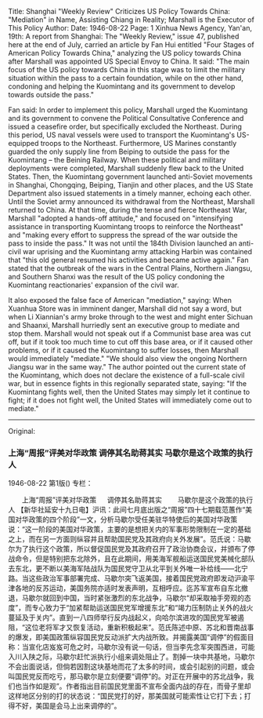 Title: Shanghai "Weekly Review" Criticizes US Policy Towards China: "Mediation" in Name, Assisting Chiang in Reality; Marshall is the Executor of This Policy
Author: 
Date: 1946-08-22
Page: 1
Xinhua News Agency, Yan'an, 19th: A report from Shanghai: The "Weekly Review," issue 47, published here at the end of July, carried an article by Fan Hui entitled "Four Stages of American Policy Towards China," analyzing the US policy towards China after Marshall was appointed US Special Envoy to China. It said: "The main focus of the US policy towards China in this stage was to limit the military situation within the pass to a certain foundation, while on the other hand, condoning and helping the Kuomintang and its government to develop towards outside the pass."

Fan said: In order to implement this policy, Marshall urged the Kuomintang and its government to convene the Political Consultative Conference and issued a ceasefire order, but specifically excluded the Northeast. During this period, US naval vessels were used to transport the Kuomintang's US-equipped troops to the Northeast. Furthermore, US Marines constantly guarded the only supply line from Beiping to outside the pass for the Kuomintang – the Beining Railway. When these political and military deployments were completed, Marshall suddenly flew back to the United States. Then, the Kuomintang government launched anti-Soviet movements in Shanghai, Chongqing, Beiping, Tianjin and other places, and the US State Department also issued statements in a timely manner, echoing each other. Until the Soviet army announced its withdrawal from the Northeast, Marshall returned to China. At that time, during the tense and fierce Northeast War, Marshall "adopted a hands-off attitude," and focused on "intensifying assistance in transporting Kuomintang troops to reinforce the Northeast" and "making every effort to suppress the spread of the war outside the pass to inside the pass." It was not until the 184th Division launched an anti-civil war uprising and the Kuomintang army attacking Harbin was contained that "this old general resumed his activities and became active again." Fan stated that the outbreak of the wars in the Central Plains, Northern Jiangsu, and Southern Shanxi was the result of the US policy condoning the Kuomintang reactionaries' expansion of the civil war.

It also exposed the false face of American "mediation," saying: When Xuanhua Store was in imminent danger, Marshall did not say a word, but when Li Xiannian's army broke through to the west and might enter Sichuan and Shaanxi, Marshall hurriedly sent an executive group to mediate and stop them. Marshall would not speak out if a Communist base area was cut off, but if it took too much time to cut off this base area, or if it caused other problems, or if it caused the Kuomintang to suffer losses, then Marshall would immediately "mediate." "We should also view the ongoing Northern Jiangsu war in the same way." The author pointed out the current state of the Kuomintang, which does not declare the existence of a full-scale civil war, but in essence fights in this regionally separated state, saying: "If the Kuomintang fights well, then the United States may simply let it continue to fight; if it does not fight well, the United States will immediately come out to mediate."



<hr /> 

Original: 


### 上海“周报”评美对华政策  调停其名助蒋其实  马歇尔是这个政策的执行人

1946-08-22
第1版()
专栏：

　　上海“周报”评美对华政策
　  调停其名助蒋其实
　　马歇尔是这个政策的执行人
    【新华社延安十九日电】沪讯：此间七月底出版之“周报”四十七期载范蕙作“美国对华政策的四个阶段”一文，分析马歇尔受任美驻华特使后的美国对华政策说：“这一阶段的美国对华政策，主要的是想把关内的军事形势限制在一定的基础之上，而在另一方面则纵容并且帮助国民党及其政府向关外发展”。范氏说：马歇尔为了执行这个政策，所以督促国民党及其政府召开了政治协商会议，并颁布了停战命令，但是特别把东北除外，且在此期间，用美海军舰船运送国民党美械化部队去东北，更不断以美海军陆战队为国民党守卫从北平到关外唯一补给线——北宁路。当这些政治军事部署完成、马歇尔突飞返美国，接着国民党政府即发动沪渝平津各地的反苏运动，美国务院亦适时发表声明，互相呼应。迄苏军宣布自东北撤退，马歇尔就回到中国，当时紧张激烈的东北战争，马歇尔“却采取袖手旁观的态度”，而专心致力于“加紧帮助运送国民党军增援东北”和“竭力压制防止关外的战火蔓延及于关内”。直到一八四师举行反内战起义，向哈尔滨进攻的国民党军被遏阻，“这位老将军才又恢复活动，重新积极起来”。范氏陈述中原、苏北和晋南战事的爆发，即美国政策纵容国民党反动派扩大内战所致。并揭露美国“调停”的假面目称：当宣化店岌岌可危之时，马歇尔没有说一句话，但当李先念军突围西进，可能入川入陕之际，马歇尔赶忙派执行小组来调处阻止了。割掉一块中共基地，马歇尔不会出面说话，但倘若因割这块基地而花了太多的时间，或会引起别的问题，或会叫国民党反而吃亏，那马歇尔是立刻便要“调停”的。对正在开展中的苏北战争，我们也当作如是观”。作者指出目前国民党里面不宣布全面内战的存在，而骨子里却这样地区分别的打的状态说：“国民党打的好，那美国就可能索性让它打下去；打得不好，美国是会马上出来调停的”。
